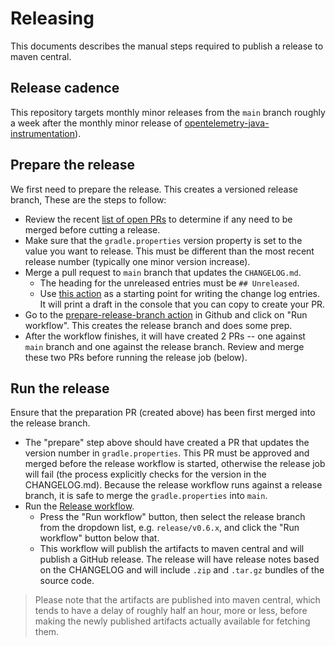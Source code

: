# Releasing

This documents describes the manual steps required to publish a release to maven central.

## Release cadence

This repository targets monthly minor releases from the `main` branch roughly a week after
the monthly minor release
of [opentelemetry-java-instrumentation](https://github.com/open-telemetry/opentelemetry-java-instrumentation)).

## Prepare the release

We first need to prepare the release. This creates a versioned release branch, These are the steps to follow:

- Review the recent [list of open PRs](https://github.com/open-telemetry/opentelemetry-android/pulls)
  to determine if any need to be merged before cutting a release.
- Make sure that the `gradle.properties` version property is set to the value you want to release.
  This must be different than the most recent release number (typically one minor version increase).
- Merge a pull request to `main` branch that updates the `CHANGELOG.md`.
    - The heading for the unreleased entries must be `## Unreleased`.
    - Use [this action](https://github.com/open-telemetry/opentelemetry-android/actions/workflows/draft-change-log-entries.yaml) as a starting point for writing the change log entries. It will print a draft in the console that you can copy to create your PR.
- Go to the
  [prepare-release-branch action](https://github.com/open-telemetry/opentelemetry-android/actions/workflows/prepare-release-branch.yml)
  in Github and click on "Run workflow". This creates the release branch and does some prep.
- After the workflow finishes, it will have created 2 PRs -- one against `main` branch and
  one against the release branch. Review and merge these two PRs before running the release
  job (below).

## Run the release

Ensure that the preparation PR (created above) has been first merged into the release branch.

- The "prepare" step above should have created a PR that updates the version number in
  `gradle.properties`. This PR must be approved and merged before the release workflow is started,
  otherwise the release job will fail (the process explicitly checks for the version in the
  CHANGELOG.md). Because the release workflow runs against a release branch, it is safe to
  merge the `gradle.properties` into `main`.
- Run the [Release workflow](https://github.com/open-telemetry/opentelemetry-android/actions/workflows/release.yml).
  - Press the "Run workflow" button, then select the release branch from the dropdown list,
    e.g. `release/v0.6.x`, and click the "Run workflow" button below that.
  - This workflow will publish the artifacts to maven central and will publish a GitHub release.
    The release will have release notes based on the CHANGELOG and will include `.zip` and 
    `.tar.gz` bundles of the source code.

> Please note that the artifacts are published into maven central, which tends to have a delay of
> roughly half an hour, more or less, before making the newly published artifacts actually available
> for fetching them.
